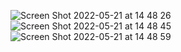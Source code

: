 ![Screen Shot 2022-05-21 at 14 48 26](https://user-images.githubusercontent.com/79700458/169654630-0fb7d1c5-4ecb-4292-aaef-a06727a6353a.png)
![Screen Shot 2022-05-21 at 14 48 45](https://user-images.githubusercontent.com/79700458/169654632-a0f3d91e-ebf5-47b7-88de-875281b64b0b.png)
![Screen Shot 2022-05-21 at 14 48 59](https://user-images.githubusercontent.com/79700458/169654634-f5050e6e-ec29-48f6-8bcc-73bda9491c49.png)
